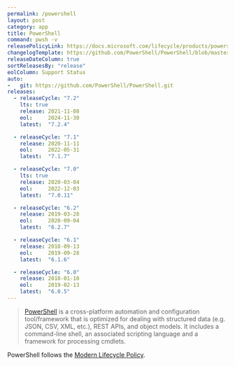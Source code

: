 ```yaml
---
permalink: /powershell
layout: post
category: app
title: PowerShell
command: pwsh -v
releasePolicyLink: https://docs.microsoft.com/lifecycle/products/powershell
changelogTemplate: https://github.com/PowerShell/PowerShell/blob/master/CHANGELOG/__RELEASE_CYCLE__.md
releaseDateColumn: true
sortReleasesBy: "release"
eolColumn: Support Status
auto:
-   git: https://github.com/PowerShell/PowerShell.git
releases:
  - releaseCycle: "7.2"
    lts: true
    release: 2021-11-08
    eol:     2024-11-30
    latest:  "7.2.4"

  - releaseCycle: "7.1"
    release: 2020-11-11
    eol:     2022-05-31
    latest:  "7.1.7"

  - releaseCycle: "7.0"
    lts: true
    release: 2020-03-04
    eol:     2022-12-03
    latest:  "7.0.11"

  - releaseCycle: "6.2"
    release: 2019-03-28
    eol:     2020-09-04
    latest:  "6.2.7"

  - releaseCycle: "6.1"
    release: 2018-09-13
    eol:     2019-09-28
    latest:  "6.1.6"

  - releaseCycle: "6.0"
    release: 2018-01-10
    eol:     2019-02-13
    latest:  "6.0.5"
---
```


> [PowerShell](https://aka.ms/powershell)  is a cross-platform automation and configuration tool/framework that is optimized for dealing with structured data (e.g. JSON, CSV, XML, etc.), REST APIs, and object models. It includes a command-line shell, an associated scripting language and a framework for processing cmdlets.

PowerShell follows the [Modern Lifecycle Policy](https://docs.microsoft.com/powershell/scripting/powershell-support-lifecycle).
